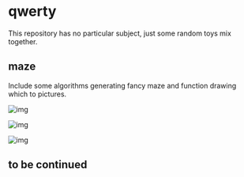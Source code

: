 # qwerty

This repository has no particular subject, just some random toys mix together.

## maze

Include some algorithms generating fancy maze and function drawing which to pictures.

![img](https://s2.ax1x.com/2020/01/19/1C56dP.png)

![img](https://s2.ax1x.com/2020/01/19/1C55ss.png)

![img](https://s2.ax1x.com/2020/01/20/1i751f.png)

## to be continued
